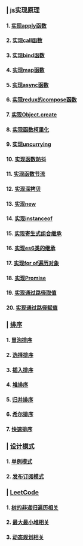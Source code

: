 ### | [js实现原理](https://github.com/csu-feizao/LeetCode/tree/master/src/polyfills)
#### 1. [实现apply函数](https://github.com/csu-feizao/LeetCode/blob/master/src/polyfills/apply.js)
#### 2. [实现call函数](https://github.com/csu-feizao/LeetCode/blob/master/src/polyfills/call.js)
#### 3. [实现bind函数](https://github.com/csu-feizao/LeetCode/blob/master/src/polyfills/bind.js)
#### 4. [实现map函数](https://github.com/csu-feizao/LeetCode/blob/master/src/polyfills/map.js)
#### 5. [实现async函数](https://github.com/csu-feizao/LeetCode/blob/master/src/polyfills/async.js)
#### 6. [实现redux的compose函数](https://github.com/csu-feizao/LeetCode/blob/master/src/polyfills/compose.js)
#### 7. [实现Object.create](https://github.com/csu-feizao/LeetCode/blob/master/src/polyfills/create.js)
#### 8. [实现函数柯里化](https://github.com/csu-feizao/LeetCode/blob/master/src/polyfills/currying.js)
#### 9. [实现uncurrying](https://github.com/csu-feizao/LeetCode/blob/master/src/polyfills/unCurrying.js)
#### 10. [实现函数防抖](https://github.com/csu-feizao/LeetCode/blob/master/src/polyfills/debounce.js)
#### 11. [实现函数节流](https://github.com/csu-feizao/LeetCode/blob/master/src/polyfills/throttle.js)
#### 12. [实现深拷贝](https://github.com/csu-feizao/LeetCode/blob/master/src/polyfills/deepClone.js)
#### 13. [实现new](https://github.com/csu-feizao/LeetCode/blob/master/src/polyfills/new.js)
#### 14. [实现instanceof](https://github.com/csu-feizao/LeetCode/blob/master/src/polyfills/instanceof.js)
#### 15. [实现寄生式组合继承](https://github.com/csu-feizao/LeetCode/blob/master/src/polyfills/inherits.js)
#### 16. [实现es6类的继承](https://github.com/csu-feizao/LeetCode/blob/master/src/polyfills/extends.js)
#### 17. [实现for of遍历对象](https://github.com/csu-feizao/LeetCode/blob/master/src/polyfills/for-of.js)
#### 18. [实现Promise](https://github.com/csu-feizao/LeetCode/blob/master/src/polyfills/promise.js)
#### 19. [实现通过路径取值](https://github.com/csu-feizao/LeetCode/blob/master/src/polyfills/getValueByPath.js)
#### 20. [实现通过路径赋值](https://github.com/csu-feizao/LeetCode/blob/master/src/polyfills/setValueByPath.js)

### | [排序](https://github.com/csu-feizao/LeetCode/tree/master/src/sort)
#### 1. [冒泡排序](https://github.com/csu-feizao/LeetCode/blob/master/src/sort/bubbleSort.js)
#### 2. [选择排序](https://github.com/csu-feizao/LeetCode/blob/master/src/sort/selectSort.js)
#### 3. [插入排序](https://github.com/csu-feizao/LeetCode/blob/master/src/sort/insertSort.js)
#### 4. [堆排序](https://github.com/csu-feizao/LeetCode/blob/master/src/sort/heapSort.js)
#### 5. [归并排序](https://github.com/csu-feizao/LeetCode/blob/master/src/sort/mergeSort.js)
#### 6. [希尔排序](https://github.com/csu-feizao/LeetCode/blob/master/src/sort/shellSort.js)
#### 7. [快速排序](https://github.com/csu-feizao/LeetCode/blob/master/src/sort/quickSort.js)

### | [设计模式](https://github.com/csu-feizao/LeetCode/tree/master/src/designPattern)
#### 1. [单例模式](https://github.com/csu-feizao/LeetCode/blob/master/src/designPattern/singleton.js)
#### 2. [发布订阅模式](https://github.com/csu-feizao/LeetCode/blob/master/src/designPattern/publishSubscribe.js)

### | [LeetCode](https://github.com/csu-feizao/LeetCode/tree/master/src/leetCode)
#### 1. [树的非递归遍历相关](https://github.com/csu-feizao/LeetCode/blob/master/src/leetCode/tree/144.js)
#### 2. [最大最小堆相关](https://github.com/csu-feizao/LeetCode/tree/master/src/leetCode/heap)
#### 3. [动态规划相关](https://github.com/csu-feizao/LeetCode/tree/master/src/leetCode/dp)




